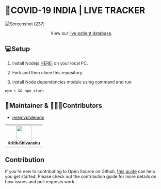 # 🦠COVID-19 INDIA | LIVE TRACKER

![Screenshot (237)](https://user-images.githubusercontent.com/40329238/78465480-f400d280-7713-11ea-8acf-4a3847997fa9.png)

<p align="center">
  View our <a href="https://bit.ly/patientdb">live patient database</a>.
 </p>

## 💻Setup
1. Install Nodejs <a href="https://nodejs.org/">HERE!</a> on your local PC.

2. Fork and then clone this repository.

3. Install Node dependencies module using command and run 

```
npm i && npm start
```

## 🧑Maintainer & 👨‍👦‍👦Contributors

- [jeremyphilemon](https://github.com/jeremyphilemon)

<table>
  <tr>
    <td align="center"><a href="https://kritik123.github.io/Portfolio-3"><img src="https://avatars1.githubusercontent.com/u/40329238?s=460&u=ad7176c3f3f702287bda5dba9460388c8a6a6887&v=4" width="50px;" alt=""/><br /><sub><b>Kritik Shivanshu</b></sub></a><br /></td></table>

## Contribution

If you're new to contributing to Open Source on Github, [this guide](https://guides.github.com/activities/contributing-to-open-source/) can help you get started. Please check out the contribution guide for more details on how issues and pull requests work..
